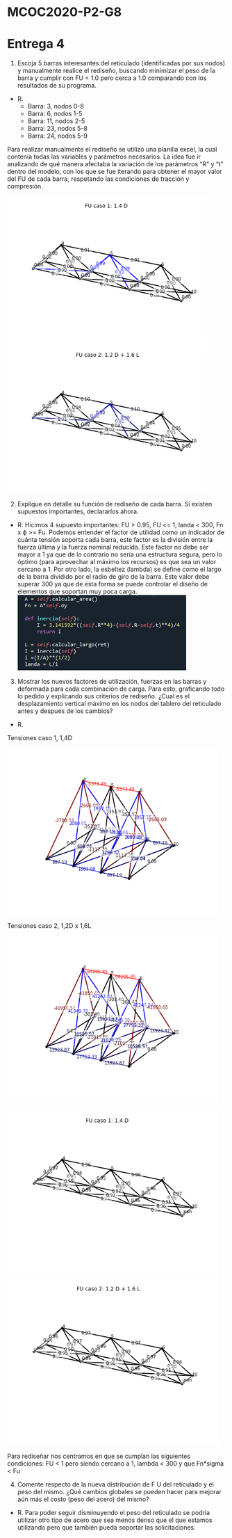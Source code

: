 # MCOC2020-P2-G8
# Entrega 4

1. Escoja 5 barras interesantes del reticulado (identificadas por sus nodos) y manualmente realice el rediseño, buscando minimizar el peso de la barra y cumplir con FU < 1.0 pero cerca a 1.0 comparando con los resultados de su programa. <br>
 
  - R.
    - Barra: 3, nodos 0-8
    - Barra: 6, nodos 1-5
    - Barra: 11, nodos 2-5
    - Barra: 23, nodos 5-8
    - Barra: 24, nodos 5-9
   
  Para realizar manualmente el rediseño se utilizó una planilla excel, la cual contenía todas las variables y parámetros necesarios. La idea fue ir analizando de qué manera afectaba la variación de los parámetros “R” y “t” dentro del modelo, con los que se fue iterando para obtener el mayor valor del FU de cada barra, respetando las condiciones de tracción y compresión. 
  
![alt text](https://github.com/EduardoGM98/MCOC2020-P2-G8/blob/master/5barras%20caso1FINAL.png)
![alt text](https://github.com/EduardoGM98/MCOC2020-P2-G8/blob/master/5barras%20caso2.png)

2. Explique en detalle su función de rediseño de cada barra. Si existen supuestos importantes, declararlos ahora.

  - R. Hicimos 4 supuesto importantes: FU > 0.95, FU <= 1, landa < 300, Fn x ϕ >= Fu. Podemos entender el factor de utilidad como un indicador de cuánta tensión soporta cada barra, este factor es la división entre la fuerza última y la fuerza nominal reducida. Este factor no debe ser mayor a 1 ya que de lo contrario no sería una estructura segura, pero lo óptimo (para aprovechar al máximo los recursos) es que sea un valor cercano a 1. Por otro lado, la esbeltez (lambda) se define como el largo de la barra dividido por el radio de giro de la barra. Este valor debe superar 300 ya que de esta forma se puede controlar el diseño de elementos que soportan muy poca carga. <br>
  ![alt text](https://github.com/EduardoGM98/MCOC2020-P2-G8/blob/master/landa.png)
3. Mostrar los nuevos factores de utilización, fuerzas en las barras y deformada para cada combinación de carga. Para esto, graficando todo lo pedido y explicando sus criterios de rediseño. ¿Cual es el desplazamiento vertical máximo en los nodos del tablero del reticulado antes y después de los cambios?

  - R. 
  
  Tensiones caso 1, 1,4D
  
  ![alt text](https://github.com/EduardoGM98/MCOC2020-P2-G8/blob/master/Tensiones_caso_1.png)
  
  Tensiones caso 2, 1,2D x 1,6L
  
  ![alt text](https://github.com/EduardoGM98/MCOC2020-P2-G8/blob/master/Tensiones_caso_2.png)
  
  ![alt text](https://github.com/EduardoGM98/MCOC2020-P2-G8/blob/master/FU_caso_1.png)
  ![alt text](https://github.com/EduardoGM98/MCOC2020-P2-G8/blob/master/FU_caso_2.png)
  
  Para rediseñar nos centramos en que se cumplan las siguientes condiciones: FU < 1 pero siendo cercano a 1, lambda < 300 y que Fn*sigma < Fu


4. Comente respecto de la nueva distribución de F U del reticulado y el peso del mismo. ¿Qué cambios globales se pueden hacer para mejorar aún más el costo (peso del acero) del mismo?

  - R. Para poder seguir disminuyendo el peso del reticulado se podría utilizar otro tipo de acero que sea menos denso que el que estamos utilizando pero que también pueda soportar las solicitaciones. 

